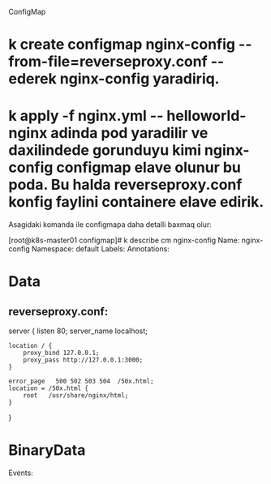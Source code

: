 ConfigMap

# k create configmap nginx-config --from-file=reverseproxy.conf  --  ederek nginx-config yaradiriq. 
# k apply -f nginx.yml -- helloworld-nginx adinda pod yaradilir ve daxilindede gorunduyu kimi nginx-config configmap elave olunur bu poda. Bu halda reverseproxy.conf konfig faylini containere elave edirik.

Asagidaki komanda ile configmapa daha detalli baxmaq olur:

[root@k8s-master01 configmap]# k describe cm nginx-config 
Name:         nginx-config
Namespace:    default
Labels:       <none>
Annotations:  <none>

Data
====
reverseproxy.conf:
----
server {
    listen       80;
    server_name  localhost;

    location / {
        proxy_bind 127.0.0.1;
        proxy_pass http://127.0.0.1:3000;
    }

    error_page   500 502 503 504  /50x.html;
    location = /50x.html {
        root   /usr/share/nginx/html;
    }
}


BinaryData
====

Events:  <none>